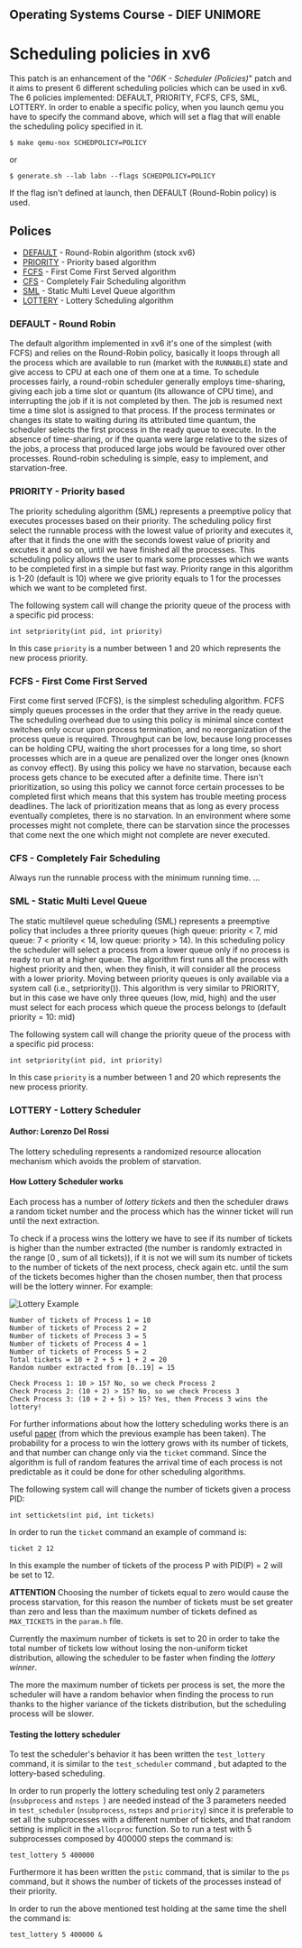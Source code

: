 ## Operating Systems Course - DIEF UNIMORE ##

# Scheduling policies in xv6

This patch is an enhancement of the "*06K - Scheduler (Policies)*" patch and it aims to present 6 different scheduling policies which can be used in xv6.
The 6 policies implemented: DEFAULT, PRIORITY, FCFS, CFS, SML, LOTTERY. 
In order to enable a specific policy, when you launch qemu you have to specify the command above, which will set a flag that will enable the scheduling policy specified in it.

```
$ make qemu-nox SCHEDPOLICY=POLICY
```

or

```
$ generate.sh --lab labn --flags SCHEDPOLICY=POLICY
```

If the flag isn't defined at launch, then DEFAULT (Round-Robin policy) is used.

## Polices

* [DEFAULT](#default) - Round-Robin algorithm (stock xv6)
* [PRIORITY](#priority) - Priority based algorithm
* [FCFS](#fcfs) - First Come First Served algorithm
* [CFS](#cfs) - Completely Fair Scheduling algorithm 
* [SML](#sml) - Static Multi Level Queue algorithm
* [LOTTERY](#lottery) - Lottery Scheduling algorithm

### DEFAULT - Round Robin

The default algorithm implemented in xv6 it's one of the simplest (with FCFS) and relies on the Round-Robin policy, basically it loops through all the process which are available to run (market with the ```RUNNABLE```) state and give access to CPU at each one of them one at a time.
To schedule processes fairly, a round-robin scheduler generally employs time-sharing, giving each job a time slot or quantum (its allowance of CPU time), and interrupting the job if it is not completed by then. 
The job is resumed next time a time slot is assigned to that process. 
If the process terminates or changes its state to waiting during its attributed time quantum, the scheduler selects the first process in the ready queue to execute. 
In the absence of time-sharing, or if the quanta were large relative to the sizes of the jobs, a process that produced large jobs would be favoured over other processes.
Round-robin scheduling is simple, easy to implement, and starvation-free.

### PRIORITY - Priority based

The priority scheduling algorithm (SML) represents a preemptive policy that executes processes based on their priority. The scheduling policy first select the runnable process with the lowest value of priority and executes it, after that it finds the one with the seconds lowest value of priority and excutes it and so on, until we have finished all the processes. This scheduling policy allows the user to mark some processes which we wants to be completed first in a simple but fast way.
Priority range in this algorithm is 1-20 (default is 10) where we give priority equals to 1 for the processes which we want to be completed first.

The following system call will change the priority queue of the process with a specific pid process:

```
int setpriority(int pid, int priority)
```

In this case ```priority``` is a number between 1 and 20 which represents the new process priority.

### FCFS - First Come First Served

First come first served (FCFS), is the simplest scheduling algorithm. FCFS simply queues processes in the order that they arrive in the ready queue. 
The scheduling overhead due to using this policy is minimal since context switches only occur upon process termination, and no reorganization of the process queue is required.
Throughput can be low, because long processes can be holding CPU, waiting the short processes for a long time, so short processes which are in a queue are penalized over the longer ones (known as convoy effect).
By using this policy we have no starvation, because each process gets chance to be executed after a definite time.
There isn't prioritization, so using this policy we cannot force certain processes to be completed first which means that this system has trouble meeting process deadlines. The lack of prioritization means that as long as every process eventually completes, there is no starvation. 
In an environment where some processes might not complete, there can be starvation since the processes that come next the one which might not complete are never executed.

### CFS - Completely Fair Scheduling

Always run the runnable process with the minimum running time. 
...

### SML - Static Multi Level Queue

The static multilevel queue scheduling (SML) represents a preemptive policy that includes a three priority queues (high queue: priority < 7, mid queue: 7 < priority < 14, low queue: priority > 14).
In this scheduling policy the scheduler will select a process from a lower queue only if no process is ready to run at a higher queue.
The algorithm first runs all the process with highest priority and then, when they finish, it will consider all the process with a lower priority.
Moving between priority queues is only available via a system call (i.e., setpriority()).
This algorithm is very similar to PRIORITY, but in this case we have only three queues (low, mid, high) and the user must select for each process which queue the process belongs to (default priority = 10: mid)

The following system call will change the priority queue of the process with a specific pid process:

```
int setpriority(int pid, int priority)
```

In this case ```priority``` is a number between 1 and 20 which represents the new process priority.

### LOTTERY - Lottery Scheduler

#### Author: Lorenzo Del Rossi

The lottery scheduling represents a randomized resource allocation mechanism which avoids the problem of starvation.

#### How Lottery Scheduler works

Each process has a number of *lottery tickets* and then the scheduler draws a random ticket number and the process which has the winner ticket will run until the next extraction.

To check if a process wins the lottery we have to see if its number of tickets is higher than the number extracted (the number is randomly extracted in the range [0 , sum of all tickets)), if it is not we will sum its number of tickets to the number of tickets of the next process, check again etc. until the sum of the tickets becomes higher than the chosen number, then that process will be the lottery winner. For example:



![Lottery Example](\images\lotteryexample.png)



 ```
Number of tickets of Process 1 = 10
Number of tickets of Process 2 = 2
Number of tickets of Process 3 = 5
Number of tickets of Process 4 = 1
Number of tickets of Process 5 = 2
Total tickets = 10 + 2 + 5 + 1 + 2 = 20
Random number extracted from [0..19] = 15

Check Process 1: 10 > 15? No, so we check Process 2
Check Process 2: (10 + 2) > 15? No, so we check Process 3
Check Process 3: (10 + 2 + 5) > 15? Yes, then Process 3 wins the lottery!

 ```

For further informations about how the lottery scheduling works there is an useful [paper]( https://www.usenix.org/legacy/publications/library/proceedings/osdi/full_papers/waldspurger.pdf ) (from which the previous example has been taken).
The probability for a process to win the lottery grows with its number of tickets, and that number can change only via the ```ticket``` command.
Since the algorithm is full of random features the arrival time of each process is not predictable as it could be done for other scheduling algorithms.

The following system call will change the number of tickets given a process PID:

```
int settickets(int pid, int tickets)
```

In order to run the ```ticket``` command an example of command is:

```
ticket 2 12
```

In this example the number of tickets of the process P with PID(P) = 2 will be set to 12.

**ATTENTION** Choosing the number of tickets equal to zero would cause the process starvation, for this reason the number of tickets must be set greater than zero and less than the maximum number of tickets defined as ```MAX_TICKETS``` in the ```param.h``` file.

Currently the maximum number of tickets is set to 20 in order to take the total number of tickets low without losing the non-uniform ticket distribution, allowing the scheduler to be faster when finding the *lottery winner*.

The more the maximum number of tickets per process is set, the more the scheduler will have a random behavior when finding the process to run thanks to the higher variance of the tickets distribution, but the scheduling process will be slower.

#### Testing the lottery scheduler

To test the scheduler's behavior it has been written the ```test_lottery``` command, it is similar to the ```test_scheduler``` command , but adapted to the lottery-based scheduling.

In order to run properly the lottery scheduling test only 2 parameters (```nsubprocess``` and ```nsteps ```) are needed instead of the 3 parameters needed in ```test_scheduler``` (```nsubprocess```, ```nsteps``` and ```priority```) since it is preferable to set all the subprocesses with a different number of tickets, and that random setting is implicit in the ```allocproc``` function. So to run a test with 5 subprocesses composed by 400000 steps the command is:

```
test_lottery 5 400000
```

Furthermore it has been written the ```pstic``` command, that is similar to the ```ps``` command, but it shows the number of tickets of the processes instead of their priority.

In order to run the above mentioned test holding at the same time the shell the command is:
```
test_lottery 5 400000 &
```


